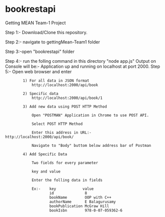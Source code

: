 # bookrestapi

Getting MEAN Team-1 Project

Step 1:- Download/Clone this repository.

Step 2:- navigate to gettingMean-Team1 folder

Step 3:-open "bookrestapi" folder

Step 4:- run the folling command in this directory
        "node app.js"
        Output on Console will be:- Application up and running on localhost at port 2000. 
Step 5:- Open web browser and enter 
        
            1) For all data in JSON format
                http://localhost:2000/api/book
                
            2) Specific data 
                http://localhost:2000/api/book/1
            
            3) Add new data using POST HTTP Method
                
                Open "POSTMAN" Application in Chrome to use POST API.
                
                Select POST HTTP Method
                
                Enter this address in URL:- http://localhost:2000/api/book/
                
                Navigate to "Body" buttom below address bar of Postman
                
            4) Add Specific Data
                
                Two fields for every parameter
                
                key and value
                
                Enter the folling data in fields
                
                Ex:-    key            value
                        id              8
                        bookName        OOP with C++
                        authorName      E Balagurusamy
                        bookPublication McGraw Hill
                        bookIsbn        978-0-07-059362-6
                
                


